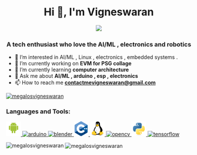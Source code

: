 <h1 align="center">Hi 👋, I'm Vigneswaran</h1>
<p align="center">
  <img width="80%" src="https://github.com/user-attachments/assets/f119ac6a-7ad3-40fe-a7ae-e4b2928abd4b"/>
</p>
<h3 align="center">A tech enthusiast who love the AI/ML , electronics and robotics</h3>

- 👀 I’m interested in AI/ML , Linux , electronics ,  embedded systems .
- 🔭 I’m currently working on **EVM for PSG collage**
- 🌱 I’m currently learning **computer architecture**
- 💬 Ask me about **AI/ML , arduino , esp , electronics**
- 📫 How to reach me **contactmevigneswaran@gmail.com**

 <p align="left"> <a href="https://github.com/ryo-ma/github-profile-trophy"><img src="https://github-profile-trophy.vercel.app/?username=megalosvigneswaran" alt="megalosvigneswaran" /></a> </p>
  
<h3 align="left">Languages and Tools:</h3>
<p align="left"> <a href="https://developer.android.com" target="_blank" rel="noreferrer"> <img src="https://raw.githubusercontent.com/devicons/devicon/master/icons/android/android-original-wordmark.svg" alt="android" width="40" height="40"/> </a> <a href="https://www.arduino.cc/" target="_blank" rel="noreferrer"> <img src="https://cdn.worldvectorlogo.com/logos/arduino-1.svg" alt="arduino" width="40" height="40"/> </a> <a href="https://www.blender.org/" target="_blank" rel="noreferrer"> <img src="https://download.blender.org/branding/community/blender_community_badge_white.svg" alt="blender" width="40" height="40"/> </a> <a href="https://www.w3schools.com/cpp/" target="_blank" rel="noreferrer"> <img src="https://raw.githubusercontent.com/devicons/devicon/master/icons/cplusplus/cplusplus-original.svg" alt="cplusplus" width="40" height="40"/> </a> <a href="https://www.linux.org/" target="_blank" rel="noreferrer"> <img src="https://raw.githubusercontent.com/devicons/devicon/master/icons/linux/linux-original.svg" alt="linux" width="40" height="40"/> </a> <a href="https://opencv.org/" target="_blank" rel="noreferrer"> <img src="https://www.vectorlogo.zone/logos/opencv/opencv-icon.svg" alt="opencv" width="40" height="40"/> </a> <a href="https://www.python.org" target="_blank" rel="noreferrer"> <img src="https://raw.githubusercontent.com/devicons/devicon/master/icons/python/python-original.svg" alt="python" width="40" height="40"/> </a> <a href="https://www.tensorflow.org" target="_blank" rel="noreferrer"> <img src="https://www.vectorlogo.zone/logos/tensorflow/tensorflow-icon.svg" alt="tensorflow" width="40" height="40"/> </a> </p>

<p><img align="left" src="https://github-readme-stats.vercel.app/api/top-langs?username=megalosvigneswaran&show_icons=true&locale=en&layout=compact" alt="megalosvigneswaran" /></p>

<p>&nbsp;<img align="center" src="https://github-readme-stats.vercel.app/api?username=megalosvigneswaran&show_icons=true&locale=en" alt="megalosvigneswaran" /></p>
